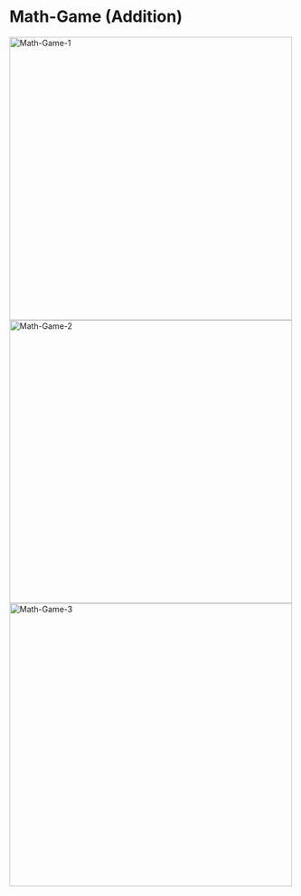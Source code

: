 # Math-Game (Addition)

<img width="500" alt="Math-Game-1" src="https://github.com/user-attachments/assets/079ab160-3591-4c44-8aa3-a4e7a58f3b5a" />

<img width="500" alt="Math-Game-2" src="https://github.com/user-attachments/assets/36dfb983-22e8-498d-a8b6-4f477d79b875" />

<img width="500" alt="Math-Game-3" src="https://github.com/user-attachments/assets/e84297ee-d32f-49f6-be99-548b3815a091" />
